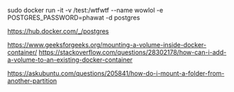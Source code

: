 sudo docker run -it -v /test:/wtfwtf --name wowlol -e POSTGRES_PASSWORD=phawat -d postgres


https://hub.docker.com/_/postgres

https://www.geeksforgeeks.org/mounting-a-volume-inside-docker-container/
https://stackoverflow.com/questions/28302178/how-can-i-add-a-volume-to-an-existing-docker-container



https://askubuntu.com/questions/205841/how-do-i-mount-a-folder-from-another-partition